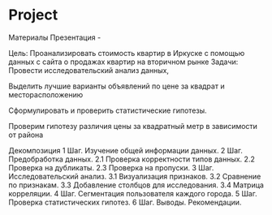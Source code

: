 # Project
 Материалы
Презентация - 

Цель:
Проанализировать стоимость квартир в Иркуске с помощью данных с сайта о продажах квартир на вторичном рынке
Задачи:
Провести исследовательский анализ данных,

Выделить лучшие варианты объявлений по цене за квадрат и месторасположению

Сформулировать и проверить статистические гипотезы.

Проверим гипотезу различия цены за квадратный метр в зависимости от района 

Декомпозиция
1 Шаг. Изучение общей информации данных.
2 Шаг. Предобработка данных. 2.1 Проверка корректности типов данных. 2.2 Проверка на дубликаты. 2.3 Проверка на пропуски.
3 Шаг. Исследовательский анализ. 3.1 Визуализация признаков. 3.2 Сравнение по признакам. 3.3 Добавление столбцов для исследования. 3.4 Матрица корреляции.
4 Шаг. Сегментация пользователя каждого города.
5 Шаг. Проверка статистических гипотез.
6 Шаг. Выводы. Рекомендации.
